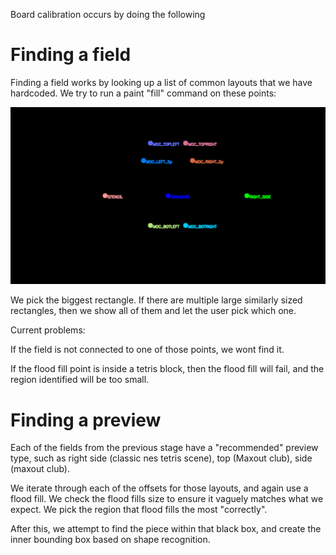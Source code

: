 Board calibration occurs by doing the following

Finding a field
===
Finding a field works by looking up a list of common layouts that we have hardcoded.
We try to run a paint "fill" command on these points:


![fillpoints](field-circles.png)

We pick the biggest rectangle. If there are multiple large similarly sized rectangles,
then we show all of them and let the user pick which one.

Current problems:

If the field is not connected to one of those points, we wont find it.

If the flood fill point is inside a tetris block, then the flood fill will fail,
and the region identified will be too small.


Finding a preview
===
Each of the fields from the previous stage have a "recommended" preview type,
such as right side (classic nes tetris scene), top (Maxout club), side (maxout club).

We iterate through each of the offsets for those layouts, and again use a flood fill.
We check the flood fills size to ensure it vaguely matches what we expect.
We pick the region that flood fills the most "correctly".

After this, we attempt to find the piece within that black box, and create the inner
bounding box based on shape recognition.

